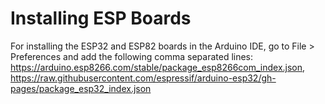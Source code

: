# Installing ESP Boards

For installing the ESP32 and ESP82 boards in the Arduino IDE, go to File > Preferences and add the following comma separated lines:
https://arduino.esp8266.com/stable/package_esp8266com_index.json, https://raw.githubusercontent.com/espressif/arduino-esp32/gh-pages/package_esp32_index.json

